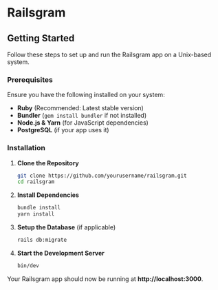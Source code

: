 # Railsgram

## Getting Started

Follow these steps to set up and run the Railsgram app on a Unix-based system.

### Prerequisites

Ensure you have the following installed on your system:
- **Ruby** (Recommended: Latest stable version)
- **Bundler** (`gem install bundler` if not installed)
- **Node.js & Yarn** (for JavaScript dependencies)
- **PostgreSQL** (if your app uses it)

### Installation

1. **Clone the Repository**
   ```sh
   git clone https://github.com/yourusername/railsgram.git
   cd railsgram
   ```

2. **Install Dependencies**
   ```sh
   bundle install
   yarn install
   ```

3. **Setup the Database** (if applicable)
   ```sh
   rails db:migrate
   ```

4. **Start the Development Server**
   ```sh
   bin/dev
   ```

Your Railsgram app should now be running at **http://localhost:3000**.

